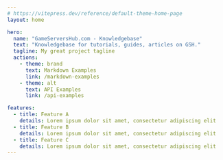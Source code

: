 ```yaml
---
# https://vitepress.dev/reference/default-theme-home-page
layout: home

hero:
  name: "GameServersHub.com - Knowledgebase"
  text: "Knowledgebase for tutorials, guides, articles on GSH."
  tagline: My great project tagline
  actions:
    - theme: brand
      text: Markdown Examples
      link: /markdown-examples
    - theme: alt
      text: API Examples
      link: /api-examples

features:
  - title: Feature A
    details: Lorem ipsum dolor sit amet, consectetur adipiscing elit
  - title: Feature B
    details: Lorem ipsum dolor sit amet, consectetur adipiscing elit
  - title: Feature C
    details: Lorem ipsum dolor sit amet, consectetur adipiscing elit
---
```


